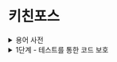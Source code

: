# 키친포스

<details>
<summary>용어 사전</summary>

| 한글명 | 영문명 | 설명 |
| --- | --- | --- |
| 상품 | product | 메뉴를 관리하는 기준이 되는 데이터 |
| 메뉴 그룹 | menu group | 메뉴 묶음, 분류 |
| 메뉴 | menu | 메뉴 그룹에 속하는 실제 주문 가능 단위 |
| 메뉴 상품 | menu product | 메뉴에 속하는 수량이 있는 상품 |
| 금액 | amount | 가격 * 수량 |
| 주문 테이블 | order table | 매장에서 주문이 발생하는 영역 |
| 빈 테이블 | empty table | 주문을 등록할 수 없는 주문 테이블 |
| 주문 | order | 매장에서 발생하는 주문 |
| 주문 상태 | order status | 주문은 조리 ➜ 식사 ➜ 계산 완료 순서로 진행된다. |
| 방문한 손님 수 | number of guests | 필수 사항은 아니며 주문은 0명으로 등록할 수 있다. |
| 단체 지정 | table group | 통합 계산을 위해 개별 주문 테이블을 그룹화하는 기능 |
| 주문 항목 | order line item | 주문에 속하는 수량이 있는 메뉴 |
| 매장 식사 | eat in | 포장하지 않고 매장에서 식사하는 것 |

</details>

<details>
<summary>1단계 - 테스트를 통한 코드 보호</summary>

## 요구 사항

- [x] kitchenpos 패키지의 코드를 보고 요구 사항을 README.md에 작성
    - [마크다운(Markdown) - Dooray!](https://dooray.com/htmls/guides/markdown_ko_KR.html)
- [x] 요구 사항을 토대로 모든 Business Object에 대한 테스트 코드 작성
    - [Testing in Spring Boot - Baeldung](https://www.baeldung.com/spring-boot-testing)
    - [Exploring the Spring Boot TestRestTemplate](https://www.baeldung.com/spring-boot-testresttemplate)
- [x] Lombok 사용하지 않기
    - [Lombok 사용상 주의점(Pitfall)](https://kwonnam.pe.kr/wiki/java/lombok/pitfall)

---

## 구현 기능 목록

### 상품(product)

- 등록
    - 가격이 null이거나 0보다 작으면 등록할 수 없다.
- 목록 조회

### 메뉴 그룹(menu group)

- 등록
- 목록 조회

### 메뉴(menu)

- 등록
    - 가격이 null이거나 0보다 작으면 등록할 수 없다.
    - 메뉴 그룹이 존재하지 않으면 등록할 수 없다.
    - 존재하지 않는 상품이 포함되어 있으면 등록할 수 없다.
    - 메뉴 금액이 각 상품 금액의 합보다 크면 등록할 수 없다.
- 목록 조회

### 주문(order)

- 등록
    - 주문 항목이 존재하지 않는다면 등록할 수 없다.
    - 존재하지 않는 메뉴가 포함되어 있으면 등록할 수 없다.
    - 주문 테이블이 존재하지 않는다면 등록할 수 없다.
    - 주문 테이블이 빈 테이블이면 등록할 수 없다.
- 목록 조회
- 상태 변경
    - 존재하지 않는 주문이면 변경할 수 없다.
    - 현재 상태가 `COMPLETION`이면 변경할 수 없다.

### 테이블(table)

- 등록
- 목록 조회
- 빈 테이블로 변경
    - 존재하지 않는 주문 테이블이면 변경할 수 없다.
    - 단체 지정에 포함된 테이블이면 변경할 수 없다.
    - 주문 상태가 `COOKING`이거나 `MEAL`이면 변경할 수 없다.
- 방문한 손님 수 변경
  - 손님의 수가 0보다 작으면 변경할 수 없다.
  - 존재하지 않는 주문 테이블이면 변경할 수 없다.
  - 빈 테이블이면 변경할 수 없다.

### 단체 지정(table group)

- 등록
  - 주문 테이블이 존재하지 않거나 2개보다 적으면 등록할 수 없다.
  - 존재하지 않는 주문 테이블이 포함되어 있다면 등록할 수 없다.
  - 비어있지 않은 테이블이나 이미 다른 단체에 지정된 테이블이 포함되어 있다면 등록할 수 없다.
- 단체 해제
  - 주문 상태가 `COOKING`이거나 `MEAL`인 테이블이 존재한다면 해제할 수 없다.

---

## 리팩터링

- 테스트
  - [ ] nested 어노테이션 사용해보기
  - [ ] 자주 사용되는 도메인을 픽스쳐로 분리하기
  - [ ] controller 테스트도 추가해보기
- 도메인
  - [ ] 불필요한 setter 없애기
  - [ ] 도메인에서 처리 가능한 비지니스 로직을 서비스로부터 책임 분리
  - [ ] 상황에 따라 필요한 부생성자 만들기
- 컨벤션
  - [x] 클래스 시작 줄과 필드 사이에 공백 추가
  - [x] 세미콜론을 마지막 코드 뒤에 붙이기
- 컨트롤러
  - [ ] request를 domain 대신 dto로 받도록 수정

</details>
